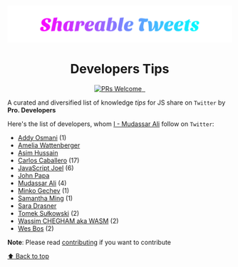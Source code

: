 <p align="center"><img src="./shareable.svg" alt="header-image"></p>
<h1 align="center">Developers Tips</h1>

<p align="center">
  <a href="https://github.com/mudassar045/shareable">
  <img src="https://img.shields.io/badge/PRs-welcome-brightgreen.svg?style=flat-square" alt="PRs Welcome">
  </a>
  <a href="https://github.com/mudassar045/shareable" target="\_parent">
  <img alt="" src="https://img.shields.io/github/stars/mudassar045/shareable.svg?style=social&label=Star" />
</a><a href="https://twitter.com/voidwebdev" target="\_parent">
  <img alt="" src="https://img.shields.io/twitter/follow/voidwebdev.svg?style=social&label=Follow" />
</a>
</p>

A curated and diversified list of knowledge *tips* for JS share on `Twitter` by **Pro. Developers**

Here's the list of developers, whom [I - Mudassar Ali](./hub/voidwebdev.md) follow on `Twitter`:

- [Addy Osmani](./hub/addyosmani.md) (1)
- [Amelia Wattenberger](https://twitter.com/Wattenberger)
- [Asim Hussain](https://twitter.com/jawache)
- [Carlos Caballero](./hub/carlillo.md) (17)
- [JavaScript Joel](./hub/joelnet.md) (6)
- [John Papa](https://twitter.com/John_Papa)
- [Mudassar Ali](./hub/voidwebdev.md) (4)
- [Minko Gechev](./hub/mgechev.md) (1)
- [Samantha Ming](./hub/samantha_ming.md) (1)
- [Sara Drasner](https://twitter.com/sarah_edo)
- [Tomek Sułkowski](./hub/sulco.md) (2)
- [Wassim CHEGHAM aka WASM](https://twitter.com/manekinekko) (2)
- [Wes Bos](./hub/wesbos.md) (2)

**Note**: Please read [contributing](./CONTRIBUTING.md) if you want to contribute

[:arrow_up: Back to top](#developers-tips)